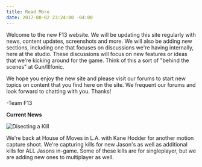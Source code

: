 ```yaml
---
title: Read More
date: 2017-08-02 23:24:00 -04:00
---
```


Welcome to the new F13 website. We will be updating this site regularly with news, content updates, screenshots and more. We will also be adding new sections, including one that focuses on discussions we're having internally, here at the studio. These discussions will focus on new features or ideas that we're kicking around for the game. Think of this a sort of "behind the scenes" at Gun/Illfonic. 

We hope you enjoy the new site and please visit our forums to start new topics on content that you find here on the site. We frequent our forums and look forward to chatting with you. Thanks!

-Team F13  

**Current News**

![Disecting a Kill](/uploads/disecting%20a%20kill.JPG)

We're back at House of Moves in L.A. with Kane Hodder for another motion capture shoot.  We're capturing kills for new Jason's as well as additional kills for ALL Jasons in-game. Some of these kills are for singleplayer, but we are adding new ones to multiplayer as well. 
